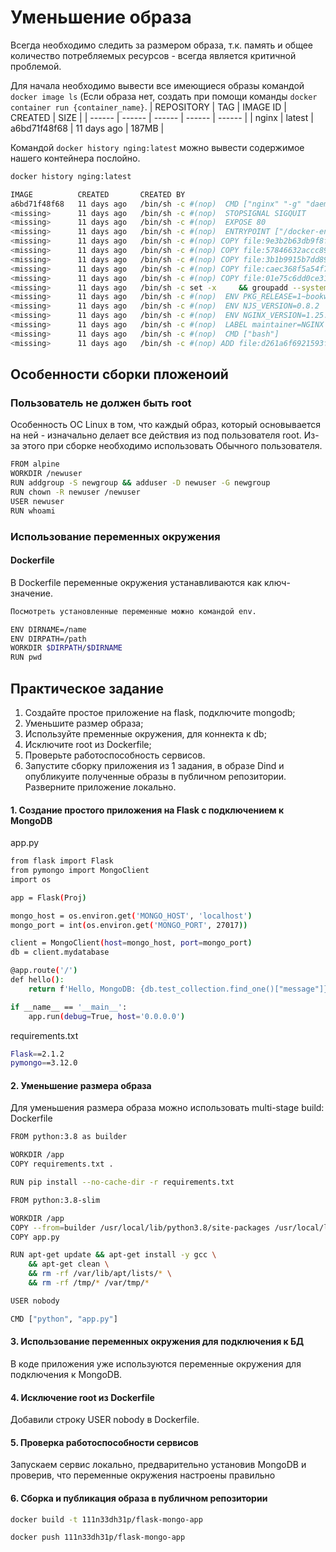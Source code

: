 # Уменьшение образа

Всегда необходимо следить за размером образа, т.к. память и общее количество потребляемых ресурсов - всегда является критичной проблемой.

Для начала необходимо вывести все имеющиеся образы командой `docker image ls` (Если образа нет, создать при помощи команды `docker container run {container_name}`.
| REPOSITORY | TAG | IMAGE ID | CREATED | SIZE |
| ------ | ------ | ------ | ------ | ------ |
| nginx | latest | a6bd71f48f68 | 11 days ago | 187MB |

Командой `docker history nging:latest` можно вывести содержимое нашего контейнера послойно.
```sh
docker history nging:latest

IMAGE          CREATED       CREATED BY                                      SIZE      COMMENT
a6bd71f48f68   11 days ago   /bin/sh -c #(nop)  CMD ["nginx" "-g" "daemon…   0B        
<missing>      11 days ago   /bin/sh -c #(nop)  STOPSIGNAL SIGQUIT           0B        
<missing>      11 days ago   /bin/sh -c #(nop)  EXPOSE 80                    0B        
<missing>      11 days ago   /bin/sh -c #(nop)  ENTRYPOINT ["/docker-entr…   0B        
<missing>      11 days ago   /bin/sh -c #(nop) COPY file:9e3b2b63db9f8fc7…   4.62kB    
<missing>      11 days ago   /bin/sh -c #(nop) COPY file:57846632accc8975…   3.02kB    
<missing>      11 days ago   /bin/sh -c #(nop) COPY file:3b1b9915b7dd898a…   298B      
<missing>      11 days ago   /bin/sh -c #(nop) COPY file:caec368f5a54f70a…   2.12kB    
<missing>      11 days ago   /bin/sh -c #(nop) COPY file:01e75c6dd0ce317d…   1.62kB    
<missing>      11 days ago   /bin/sh -c set -x     && groupadd --system -…   112MB     
<missing>      11 days ago   /bin/sh -c #(nop)  ENV PKG_RELEASE=1~bookworm   0B        
<missing>      11 days ago   /bin/sh -c #(nop)  ENV NJS_VERSION=0.8.2        0B        
<missing>      11 days ago   /bin/sh -c #(nop)  ENV NGINX_VERSION=1.25.3     0B        
<missing>      11 days ago   /bin/sh -c #(nop)  LABEL maintainer=NGINX Do…   0B        
<missing>      11 days ago   /bin/sh -c #(nop)  CMD ["bash"]                 0B        
<missing>      11 days ago   /bin/sh -c #(nop) ADD file:d261a6f6921593f1e…   74.8MB  
```

## Особенности сборки пложеноий

### Пользователь не должен быть root
Особенность OC Linux в том, что каждый образ, который основывается на ней - изначально делает все действия из под пользователя root. Из-за этого при сборке необходимо использовать Обычного пользователя.
```sh
FROM alpine
WORKDIR /newuser
RUN addgroup -S newgroup && adduser -D newuser -G newgroup
RUN chown -R newuser /newuser
USER newuser
RUN whoami
```

### Использование переменных окружения

#### Dockerfile
В Dockerfile переменные окружения устанавливаются как ключ-значение. 
```sh
Посмотреть установленные переменные можно командой env.

ENV DIRNAME=/name
ENV DIRPATH=/path
WORKDIR $DIRPATH/$DIRNAME
RUN pwd
```

## Практическое задание

1. Cоздайте простое приложение на flask, подключите mongodb;
2. Уменьшите размер образа;
3. Используйте пременные окружения, для коннекта к db;
4. Исключите root из Dockerfile;
5. Проверьте работоспособность сервисов.
6. Запустите сборку приложения из 1 задания, в образе Dind и опубликуите полученные образы в публичном репозитории. Разверните приложение локально.

#### 1. Создание простого приложения на Flask с подключением к MongoDB
app.py
```sh
from flask import Flask
from pymongo import MongoClient
import os

app = Flask(Proj)

mongo_host = os.environ.get('MONGO_HOST', 'localhost')
mongo_port = int(os.environ.get('MONGO_PORT', 27017))

client = MongoClient(host=mongo_host, port=mongo_port)
db = client.mydatabase

@app.route('/')
def hello():
    return f'Hello, MongoDB: {db.test_collection.find_one()["message"]}'

if __name__ == '__main__':
    app.run(debug=True, host='0.0.0.0')

```
requirements.txt
```sh
Flask==2.1.2
pymongo==3.12.0
```

#### 2. Уменьшение размера образа
Для уменьшения размера образа можно использовать multi-stage build:
Dockerfile
```sh
FROM python:3.8 as builder

WORKDIR /app
COPY requirements.txt .

RUN pip install --no-cache-dir -r requirements.txt

FROM python:3.8-slim

WORKDIR /app
COPY --from=builder /usr/local/lib/python3.8/site-packages /usr/local/lib/python3.8/site-packages
COPY app.py 

RUN apt-get update && apt-get install -y gcc \
    && apt-get clean \
    && rm -rf /var/lib/apt/lists/* \
    && rm -rf /tmp/* /var/tmp/*

USER nobody

CMD ["python", "app.py"]
```

#### 3. Использование переменных окружения для подключения к БД
В коде приложения уже используются переменные окружения для подключения к MongoDB.

#### 4. Исключение root из Dockerfile
Добавили строку USER nobody в Dockerfile.

#### 5. Проверка работоспособности сервисов
Запускаем сервис локально, предварительно установив MongoDB и проверив, что переменные окружения настроены правильно

#### 6. Сборка и публикация образа в публичном репозитории
```sh
docker build -t 111n33dh31p/flask-mongo-app

docker push 111n33dh31p/flask-mongo-app
```
